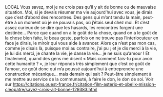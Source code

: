 LOCAL
Vous savez, moi je ne crois pas qu’il y ait de bonne ou de mauvaise situation. Moi, si je devais résumer ma vie aujourd’hui avec vous, je dirais que c’est d’abord des rencontres. Des gens qui m’ont tendu la main, peut-être à un moment où je ne pouvais pas, où j’étais seul chez moi. Et c’est assez curieux de se dire que les hasards, les rencontres forgent une destinée... Parce que quand on a le goût de la chose, quand on a le goût de la chose bien faite, le beau geste, parfois on ne trouve pas l’interlocuteur en face je dirais, le miroir qui vous aide à avancer. Alors ça n’est pas mon cas, comme je disais là, puisque moi au contraire, j’ai pu ; et je dis merci à la vie, je lui dis merci, je chante la vie, je danse la vie... je ne suis qu’amour ! Et finalement, quand des gens me disent « Mais comment fais-tu pour avoir cette humanité ? », je leur réponds très simplement que c’est ce goût de l’amour, ce goût donc qui m’a poussé aujourd’hui à entreprendre une construction mécanique... mais demain qui sait ? Peut-être simplement à me mettre au service de la communauté, à faire le don, le don de soi.
Voir sur https://citations.ouest-france.fr/citation-film-asterix-et-obelix-mission-cleopatre/savez-crois-ait-bonne-129383.html
